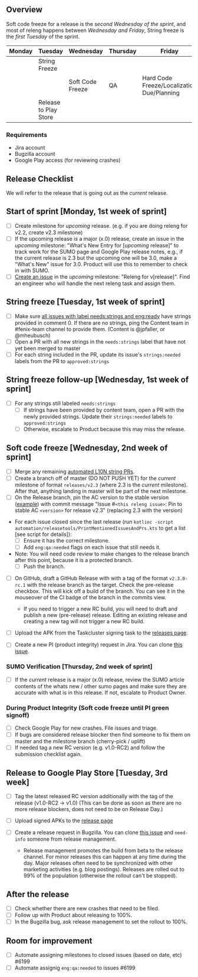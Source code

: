 ## Overview ##
Soft code freeze for a release is the *second Wednesday of the sprint*, and most of releng happens between *Wednesday and Friday*, String freeze is the *first Tuesday* of the sprint.

| Monday       | Tuesday                   | Wednesday                    | Thursday       | Friday      |
|--------------|---------------------------|------------------------------|----------------|-------------|
|              | String Freeze             |                              |                |             |
|              |                           | Soft Code Freeze             | QA             | Hard Code Freeze/Localization Due/Planning
|              | Release to Play Store     |                              |                |            |

### Requirements
- Jira account
- Bugzilla account
- Google Play access (for reviewing crashes)

## Release Checklist
We will refer to the release that is going out as the *current* release.

## Start of sprint [Monday, 1st week of sprint]
- [ ] Create milestone for *upcoming* release. (e.g. if you are doing releng for v2.2, create v2.3 milestone)
- [ ] If the upcoming release is a major (x.0) release, create an issue in the *upcoming* milestone: "What's New Entry for [*upcoming* release]" to track work for the SUMO page and Google Play release notes, e.g., if the current release is 2.3 but the upcoming one will be 3.0, make a "What's New" issue for 3.0. Product will use this to remember to check in with SUMO.
- [ ] [Create an issue](https://github.com/mozilla-mobile/fenix/issues/new?template=release_checklist.md&title=Releng+for+) in the *upcoming* milestone: "Releng for v[release]". Find an engineer who will handle the next releng task and assign them.

## String freeze [Tuesday, 1st week of sprint]
- [ ] Make sure [all issues with label needs:strings and eng:ready](https://github.com/mozilla-mobile/fenix/issues?utf8=%E2%9C%93&q=is%3Aopen+label%3Aneeds%3Astrings+label%3Aeng%3Aready) have strings provided in comment 0. If there are no strings, ping the Content team in #fenix-team channel to provide them. (Content is @jpfaller, or @mheubusch)
- [ ] Open a PR with all new strings in the `needs:strings` label that have not yet been merged to master
- [ ] For each string included in the PR, update its issue's `strings:needed` labels from the PR to `approved:strings`

## String freeze follow-up [Wednesday, 1st week of sprint]
- [ ] For any strings still labeled `needs:strings`
    - [ ] If strings have been provided by content team, open a PR with the newly provided strings. Update their `strings:needed` labels to `approved:strings`
    - [ ] Otherwise, escalate to Product because this may miss the release.

## Soft code freeze [Wednesday, 2nd week of sprint]
- [ ] Merge any remaining [automated L10N string PRs](https://github.com/mozilla-mobile/fenix/pull/6156).
- [ ] Create a branch off of master (DO NOT PUSH YET) for the *current* milestone of format `releases/v2.3` (where 2.3 is the *current* milestone). After that, anything landing in master will be part of the next milestone.
- [ ] On the Release branch, pin the AC version to the stable version ([example](https://github.com/mozilla-mobile/fenix/commit/e413da29f6a7a7d4a765817a9cd5687abbf27619)) with commit message "Issue #`<this releng issue>`: Pin to stable AC `<version>` for release v2.3" (replacing 2.3 with the version)
- For each issue closed since the last release (run `kotlinc -script automation/releasetools/PrintMentionedIssuesAndPrs.kts` to get a list [see script for details]):
  - [ ] Ensure it has the correct milestone.
  - [ ] Add `eng:qa:needed` flags on each issue that still needs it.
- Note: You will need code review to make changes to the release branch after this point, because it is a protected branch.
    - [ ] Push the branch.

- [ ] On GitHub, draft a GitHub Release with with a tag of the format `v2.3.0-rc.1` with the release branch as the target. Check the pre-release checkbox. This will kick off a build of the branch. You can see it in the mouseover of the CI badge of the branch in the commits view.

    - If you need to trigger a new RC build, you will need to draft and publish a new (pre-release) release. Editing an existing release and creating a new tag will not trigger a new RC build.

- [ ] Upload the APK from the Taskcluster signing task to the [releases page](https://github.com/mozilla-mobile/fenix/releases).
- [ ] Create a new PI (product integrity) request in Jira. You can clone [this issue](https://jira.mozilla.com/browse/PI-219).


### SUMO Verification [Thursday, 2nd week of sprint]
- [ ] If the *current* release is a major (x.0) release, review the SUMO article contents of the whats new / other sumo pages and make sure they are accurate with what is in this release. If not, escalate to Product Owner.

### During Product Integrity (Soft code freeze until PI green signoff)

- [ ] Check Google Play for new crashes. File issues and triage.
- [ ] If bugs are considered release blocker then find someone to fix them on master and the milestone branch (cherry-pick / uplift)
- [ ] If needed tag a new RC version (e.g. v1.0-RC2) and follow the submission checklist again.

## Release to Google Play Store [Tuesday, 3rd week]

- [ ] Tag the latest released RC version additionally with the tag of the release (v1.0-RC2 -> v1.0) (This can be done as soon as there are no more release blockers, does not need to be on Release Day.)
- [ ] Upload signed APKs to the [release page](https://github.com/mozilla-mobile/fenix/releases)
- [ ] Create a release request in Bugzilla. You can clone [this issue](https://bugzilla.mozilla.org/show_bug.cgi?id=1571967) and `need-info` someone from release management.

    - Release management promotes the build from beta to the release channel. For minor releases this can happen at any time during the day. Major releases often need to be synchronized with other marketing activities (e.g. blog postings). Releases are rolled out to 99% of the population (otherwise the rollout can't be stopped).

## After the release

- [ ] Check whether there are new crashes that need to be filed.
- [ ] Follow up with Product about releasing to 100%.
- [ ] In the Bugzilla bug, ask release management to set the rollout to 100%.

## Room for improvement
- [ ] Automate assigning milestones to closed issues (based on date, etc) #6199
- [ ] Automate assignig `eng:qa:needed` to issues #6199
